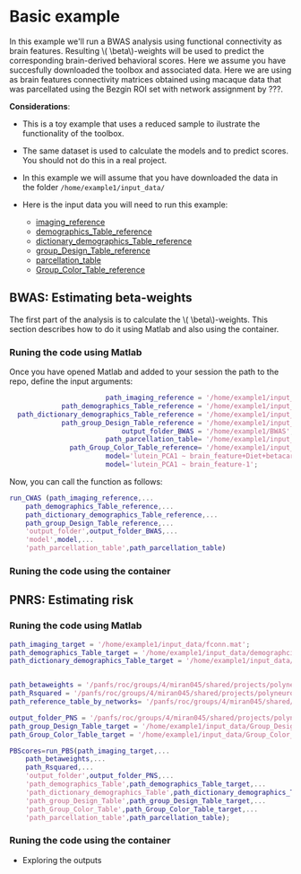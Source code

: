 <script type="text/javascript"
        src="https://cdnjs.cloudflare.com/ajax/libs/mathjax/2.7.0/MathJax.js?config=TeX-AMS_CHTML"></script>
# Basic example 
In this example we'll run a BWAS analysis using functional connectivity as brain features. Resulting \\( \beta\\)-weights will be used to predict the corresponding brain-derived behavioral scores. Here we assume you have succesfully downloaded the toolbox and associated data. Here we are using as brain features connectivity matrices obtained using macaque data that was parcellated using the Bezgin ROI set with network assignment by ???.

**Considerations**:

- This is a toy example that uses a reduced sample to ilustrate the functionality of the toolbox.
- The same dataset is used to calculate the models and to predict scores. You should not do this in a real project.
- In this example we will assume that you have downloaded the data in the folder `/home/example1/input_data/`
- Here is the input data you will need to run this example:

    - [imaging_reference](./example1/fconn.mat)
    - [demographics_Table_reference](./example1/demographcis_Table.csv)
    - [dictionary_demographics_Table_reference](./example1/Dictionary_for_demographics_Table.csv)
    - [group_Design_Table_reference](./example1/Group_Design_Table.csv)
    - [parcellation_table](./example1/parcel.mat)
    - [Group_Color_Table_reference](./example1/)

## BWAS: Estimating beta-weights
The first part of the analysis is to calculate the \\( \beta\\)-weights. This section describes how to do it using Matlab and also using the container.

### Runing the code using Matlab
Once you have opened Matlab and added to your session the path to the repo, define the input arguments:

```Matlab
                        path_imaging_reference = '/home/example1/input_data/fconn.mat';
             path_demographics_Table_reference = '/home/example1/input_data/demographcis_Table.csv';
  path_dictionary_demographics_Table_reference = '/home/example1/input_data/Dictionary_for_demographics_Table.csv';
             path_group_Design_Table_reference = '/home/example1/input_data/Group_Design_Table.csv';
                            output_folder_BWAS = '/home/example1/BWAS';
                        path_parcellation_table= '/home/example1/input_data/parcel.mat';
               path_Group_Color_Table_reference= '/home/example1/input_data/Group_Color_Table.csv';
                        model='lutein_PCA1 ~ brain_feature+Diet+betacarotene_PCA1+1';
                        model='lutein_PCA1 ~ brain_feature-1';
```

Now, you can call the function as follows:

```Matlab
run_CWAS (path_imaging_reference,...
    path_demographics_Table_reference,...
    path_dictionary_demographics_Table_reference,...
    path_group_Design_Table_reference,...
    'output_folder',output_folder_BWAS,...
    'model',model,...
    'path_parcellation_table',path_parcellation_table) 
```


### Runing the code using the container


## PNRS: Estimating risk
### Runing the code using Matlab

```Matlab
path_imaging_target = '/home/example1/input_data/fconn.mat';
path_demographics_Table_target = '/home/example1/input_data/demographcis_Table.csv';
path_dictionary_demographics_Table_target = '/home/example1/input_data/Dictionary_for_demographics_Table.csv';


path_betaweights = '/panfs/roc/groups/4/miran045/shared/projects/polyneuro_risk_score/experiments/toolbox_tutorial/example1/BWAS/tables/brain_feature.csv';
path_Rsquared = '/panfs/roc/groups/4/miran045/shared/projects/polyneuro_risk_score/experiments/toolbox_tutorial/example1/BWAS/tables/Rsquared.csv';
path_reference_table_by_networks= '/panfs/roc/groups/4/miran045/shared/projects/polyneuro_risk_score/experiments/toolbox_tutorial/example1/BWAS/tables/correlations_by_networks.csv';

output_folder_PNS = '/panfs/roc/groups/4/miran045/shared/projects/polyneuro_risk_score/experiments/toolbox_tutorial/example1/PNRS';
path_group_Design_Table_target = '/home/example1/input_data/Group_Design_Table.csv';
path_Group_Color_Table_target = '/home/example1/input_data/Group_Color_Table.csv';
```

```Matlab
PBScores=run_PBS(path_imaging_target,...
    path_betaweights,...
    path_Rsquared,...
    'output_folder',output_folder_PNS,...
    'path_demographics_Table',path_demographics_Table_target,...
    'path_dictionary_demographics_Table',path_dictionary_demographics_Table_target,...
    'path_group_Design_Table',path_group_Design_Table_target,...
    'path_Group_Color_Table',path_Group_Color_Table_target,...
    'path_parcellation_table',path_parcellation_table);
```
### Runing the code using the container
- Exploring the outputs